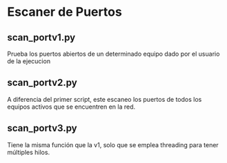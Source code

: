 # Escaner de Puertos

## scan_portv1.py<br>
Prueba los puertos abiertos de un determinado equipo dado por el usuario de la ejecucion

## scan_portv2.py<br>
A diferencia del primer script, este escaneo los puertos de todos los equipos activos que se encuentren en la red.

## scan_portv3.py<br>
Tiene la misma función que la v1, solo que se emplea threading para tener
múltiples hilos. 

